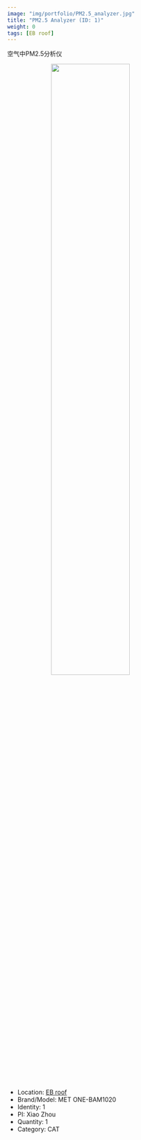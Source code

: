 ```yaml
---
image: "img/portfolio/PM2.5_analyzer.jpg"
title: "PM2.5 Analyzer (ID: 1)"
weight: 0
tags: [EB roof]
---
```


空气中PM2.5分析仪

<!--more-->

<img src="../../img/portfolio/PM2.5_analyzer.jpg" width="60%" style="display: block; margin: auto;">

- Location: [EB roof](../../tags/eb_roof)
- Brand/Model: MET ONE-BAM1020
- Identity: 1
- PI: Xiao Zhou
- Quantity: 1
- Category: CAT






